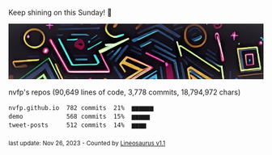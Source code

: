 Keep shining on this Sunday! 🌷

![banner](https://github.com/nvfp/nvfp/raw/main/assets/banner.jpg)

nvfp's repos (90,649 lines of code, 3,778 commits, 18,794,972 chars)

```txt
nvfp.github.io  782 commits  21%  ▆▆▆▆▆▆
demo            568 commits  15%  ▆▆▆▆▆
tweet-posts     512 commits  14%  ▆▆▆▆
```

<sub>last update: Nov 26, 2023 - Counted by [Lineosaurus v1.1](https://github.com/Lineosaurus/Lineosaurus)</sub>
